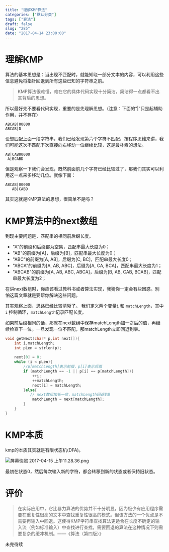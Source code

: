 ```yaml
---
title: "理解KMP算法"
categories: ["默认分类"]
tags: ["算法"]
draft: false
slug: "285"
date: "2017-04-14 23:00:00"
---
```


# 理解KMP

算法的基本思想是：当出现不匹配时，就能知晓一部分文本的内容，可以利用这些信息避免将指针回退到所有这些已知的字符串之前。

> KMP算法很难懂，难在它的具体代码实现十分简洁，简洁得一点都看不出其背后的思想。

所以最好先不要看代码实现，重要的是先理解思想。（注意：下面的“|”只是起辅助作用，并不存在）

```
ABCAB|00000
ABCAB|D
```
设想匹配上面一段字符串，我们已经发现第六个字符不匹配，按程序思维来讲，我们可能这次不匹配下次直接向右移动一位继续比较，这是最朴素的想法。
```
AB|CAB00000
 A|BCABD
```
但是观察一下我们会发现，既然前面前几个字符已经比较过了，那我们其实可以利用这一点来多移动几位。就像下面：
```
ABCAB|00000
   AB|CABD
```
其实这就是KMP算法的思想，很简单不是吗？

# KMP算法中的next数组

到现主要问题是，匹配串的相同前后缀长度。

- "A"的前缀和后缀都为空集，匹配串最大长度为0；
- "AB"的前缀为[A]，后缀为[B]，匹配串最大长度为0；
- "ABC"的前缀为[A, AB]，后缀为[C, BC]，匹配串最大长度0；
- "ABCA"的前缀为[A, AB, ABC]，后缀为[A, CA, BCA]，匹配串最大长度为1；
- "ABCAB"的前缀为[A, AB, ABC, ABCA]，后缀为[B, AB, CAB, BCAB]，匹配串最大长度为2；

在讲next数组时，你应该看过教科书或者算法实现，我猜你一定会有些困惑。别怕这篇文章就是要帮你解决这些问题。

其实观察上面，思路已经比较清晰了。
我们定义两个变量`i` 和 `matchLength`，其中 `i` 控制循环，`matchLength`记录匹配长度。

如果前后缀相同的话，那就在next数组中保存matchLength加一之后的值，再继续检查下一位。一旦发现一位不匹配，那matchLength立即回退到零。

```c
void getNext(char* p,int next[]){  
    int i,matchLength;   
    int pLen = strlen(p); 
    
    next[0] = 0;  
    while (i < pLen){  
        //p[matchLength]表示前缀，p[i]表示后缀  
        if (matchLength == -1 || p[i] == p[matchLength]){  
            ++i;  
            ++matchLength;  
            next[i] = matchLength;  
        }else{  
           // next数组加长一位，matchLength回退到0
            matchLength = next[matchLength];
        }  
    }  
}  
```

# KMP本质

kmp的本质其实就是有限状态机(DFA)。

![屏幕快照 2017-04-15 上午11.28.36.png][1]

最初在状态0，然后每次输入新的字符，都会转移到新的状态或者保持旧状态。 

#  评价

> 在实际应用中，它比暴力算法的优势并不十分明显，因为极少有应用程序需要在重复性很高的文本中查找重复性很高的模式。但该方法的一个优点是不需要再输入中回退。这使得KMP字符串查找算法更适合在长度不确定的输入流（例如标准输入）中查找进行查找，需要回退的算法在这种情况下则需要复杂的缓冲机制。——《算法（第四版）》

未完待续


  [1]: http://zhangchen915.com/usr/uploads/2017/04/297984799.png
